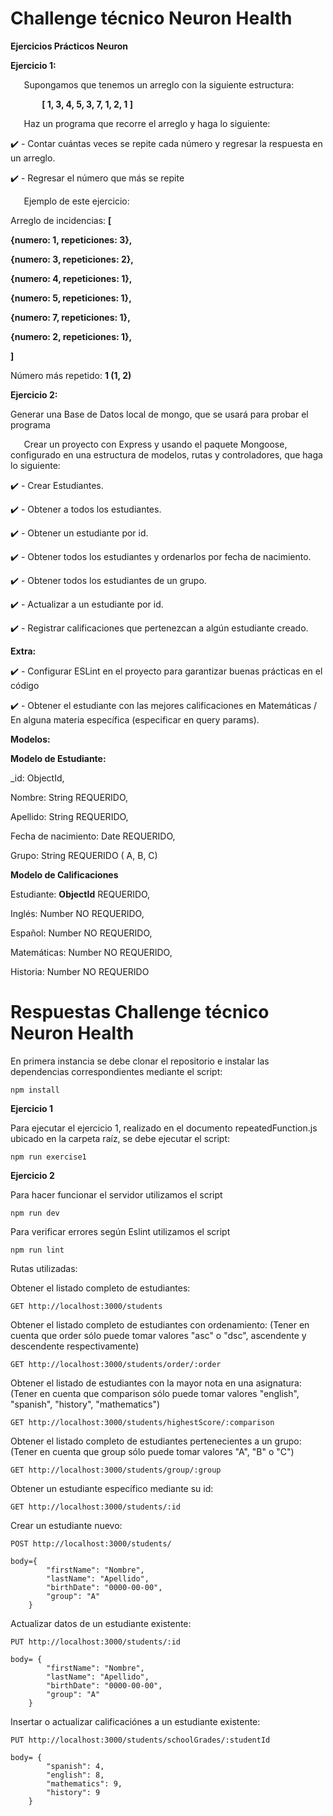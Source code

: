 ﻿# Challenge técnico Neuron Health



**Ejercicios Prácticos Neuron**

**Ejercicio 1:**

`	`Supongamos que tenemos un arreglo con la siguiente estructura:

`		`**[ 1, 3, 4, 5, 3, 7, 1,  2, 1 ]**

`	`Haz un programa que recorre el arreglo y haga lo siguiente:

✔️ - Contar cuántas veces se repite cada número y regresar la respuesta en un arreglo. 

✔️ - Regresar el número que más se repite


`	`Ejemplo de este ejercicio:

Arreglo de incidencias: **[** 

**{numero: 1, repeticiones: 3},** 

**{numero: 3, repeticiones: 2},**

**{numero: 4, repeticiones: 1},**

**{numero: 5, repeticiones: 1},**

**{numero: 7, repeticiones: 1},**

**{numero: 2, repeticiones: 1},**

**]**

Número más repetido: **1 (1, 2)**

**Ejercicio 2:**

Generar una Base de Datos local de mongo, que se usará para probar el programa

`	`Crear un proyecto con Express y usando el paquete Mongoose, configurado en una estructura de modelos, rutas y controladores, que haga lo siguiente:

✔️ - Crear Estudiantes.

✔️ - Obtener a todos los estudiantes.

✔️ - Obtener un estudiante por id.

✔️ - Obtener todos los estudiantes y ordenarlos por fecha de nacimiento.

✔️ - Obtener todos los estudiantes de un grupo.

✔️ - Actualizar a un estudiante por id.

✔️ - Registrar calificaciones que pertenezcan a algún estudiante creado.




**Extra:**

✔️ - Configurar ESLint en el proyecto para garantizar buenas prácticas en el código

✔️ - Obtener el estudiante con las mejores calificaciones en Matemáticas / En alguna materia específica (especificar en query params).


**Modelos:**

**Modelo de Estudiante:**

\_id: ObjectId,

Nombre: String REQUERIDO,

Apellido: String REQUERIDO,

Fecha de nacimiento: Date REQUERIDO,

Grupo: String REQUERIDO ( A, B, C)

**Modelo de Calificaciones**

Estudiante: **ObjectId** REQUERIDO,

Inglés: Number NO REQUERIDO,

Español: Number NO REQUERIDO,

Matemáticas: Number NO REQUERIDO,

Historia: Number NO REQUERIDO



# Respuestas Challenge técnico Neuron Health

En primera instancia se debe clonar el repositorio e instalar las dependencias correspondientes mediante el script: 

```
npm install
```

**Ejercicio 1**

Para ejecutar el ejercicio 1, realizado en el documento repeatedFunction.js ubicado en la carpeta raíz, se debe ejecutar el script:

```
npm run exercise1
```

**Ejercicio 2**

Para hacer funcionar el servidor utilizamos el script 

```
npm run dev
```

Para verificar errores según Eslint utilizamos el script 

```
npm run lint
```

Rutas utilizadas:

Obtener el listado completo de estudiantes:
```
GET http://localhost:3000/students
```

Obtener el listado completo de estudiantes con ordenamiento:
(Tener en cuenta que order sólo puede tomar valores "asc" o "dsc", ascendente y descendente respectivamente)
```
GET http://localhost:3000/students/order/:order
```

Obtener el listado de estudiantes con la mayor nota en una asignatura:
(Tener en cuenta que comparison sólo puede tomar valores "english", "spanish", "history", "mathematics")
```
GET http://localhost:3000/students/highestScore/:comparison
```

Obtener el listado completo de estudiantes pertenecientes a un grupo:
(Tener en cuenta que group sólo puede tomar valores "A", "B" o "C")
```
GET http://localhost:3000/students/group/:group
```

Obtener un estudiante específico mediante su id:
```
GET http://localhost:3000/students/:id
```

Crear un estudiante nuevo:
```
POST http://localhost:3000/students/

body={
        "firstName": "Nombre",
        "lastName": "Apellido",
        "birthDate": "0000-00-00",
        "group": "A"
    }
```

Actualizar datos de un estudiante existente:
```
PUT http://localhost:3000/students/:id

body= {
        "firstName": "Nombre",
        "lastName": "Apellido",
        "birthDate": "0000-00-00",
        "group": "A"
    }
```

Insertar o actualizar calificaciónes a un estudiante existente:
```
PUT http://localhost:3000/students/schoolGrades/:studentId

body= {
        "spanish": 4,
        "english": 8,
        "mathematics": 9,
        "history": 9
    }
```
